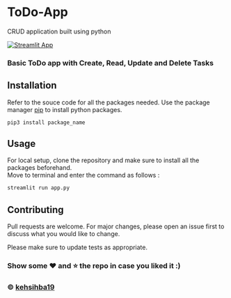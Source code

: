 # ToDo-App
CRUD application built using python

[![Streamlit App](https://static.streamlit.io/badges/streamlit_badge_black_white.svg)](https://share.streamlit.io/kehsihba19/todo-app/main/app.py)

### Basic ToDo app with Create, Read, Update and Delete Tasks

## Installation

Refer to the souce code for all the packages needed.
Use the package manager [pip](https://pip.pypa.io/en/stable/) to install python packages.

```python3
pip3 install package_name
```

## Usage

For local setup, clone the repository and make sure to install all the packages beforehand.<br>
Move to terminal and enter the command as follows :
```bash
streamlit run app.py
```

## Contributing
Pull requests are welcome. For major changes, please open an issue first to discuss what you would like to change.

Please make sure to update tests as appropriate.


### Show some :heart: and :star: the repo in case you liked it :)

### © [kehsihba19](https://bit.ly/kehsihba19)
